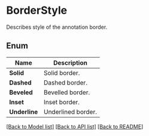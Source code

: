 ﻿
# BorderStyle
Describes style of the annotation border.

## Enum
 Name | Description
------------ | ------------
**Solid** | Solid border.
**Dashed** | Dashed border.
**Beveled** | Bevelled border.
**Inset** | Inset border.
**Underline** | Underlined border.


[[Back to Model list]](../README.md#documentation-for-models) [[Back to API list]](../README.md#documentation-for-api-endpoints) [[Back to README]](../README.md)


